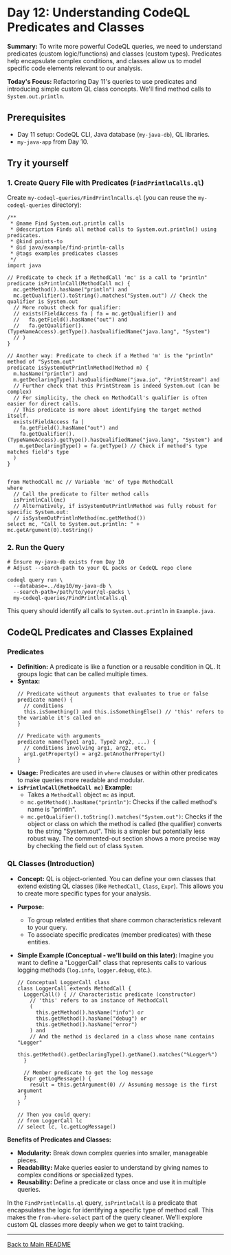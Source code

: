 # Day 12: Understanding CodeQL Predicates and Classes

**Summary:** To write more powerful CodeQL queries, we need to understand predicates (custom logic/functions) and classes (custom types). Predicates help encapsulate complex conditions, and classes allow us to model specific code elements relevant to our analysis.

**Today's Focus:** Refactoring Day 11's queries to use predicates and introducing simple custom QL class concepts. We'll find method calls to `System.out.println`.

## Prerequisites

*   Day 11 setup: CodeQL CLI, Java database (`my-java-db`), QL libraries.
*   `my-java-app` from Day 10.

## Try it yourself

### 1. Create Query File with Predicates (`FindPrintlnCalls.ql`)

Create `my-codeql-queries/FindPrintlnCalls.ql` (you can reuse the `my-codeql-queries` directory):

```ql
/**
 * @name Find System.out.println calls
 * @description Finds all method calls to System.out.println() using predicates.
 * @kind points-to
 * @id java/example/find-println-calls
 * @tags examples predicates classes
 */
import java

// Predicate to check if a MethodCall 'mc' is a call to "println"
predicate isPrintlnCall(MethodCall mc) {
  mc.getMethod().hasName("println") and
  mc.getQualifier().toString().matches("System.out") // Check the qualifier is System.out
  // More robust check for qualifier:
  // exists(FieldAccess fa | fa = mc.getQualifier() and
  //   fa.getField().hasName("out") and
  //   fa.getQualifier().(TypeNameAccess).getType().hasQualifiedName("java.lang", "System")
  // )
}

// Another way: Predicate to check if a Method 'm' is the "println" method of "System.out"
predicate isSystemOutPrintlnMethod(Method m) {
  m.hasName("println") and
  m.getDeclaringType().hasQualifiedName("java.io", "PrintStream") and
  // Further check that this PrintStream is indeed System.out (can be complex)
  // For simplicity, the check on MethodCall's qualifier is often easier for direct calls.
  // This predicate is more about identifying the target method itself.
  exists(FieldAccess fa |
    fa.getField().hasName("out") and
    fa.getQualifier().(TypeNameAccess).getType().hasQualifiedName("java.lang", "System") and
    m.getDeclaringType() = fa.getType() // Check if method's type matches field's type
  )
}


from MethodCall mc // Variable 'mc' of type MethodCall
where
  // Call the predicate to filter method calls
  isPrintlnCall(mc)
  // Alternatively, if isSystemOutPrintlnMethod was fully robust for specific System.out:
  // isSystemOutPrintlnMethod(mc.getMethod())
select mc, "Call to System.out.println: " + mc.getArgument(0).toString()
```

### 2. Run the Query

```shell
# Ensure my-java-db exists from Day 10
# Adjust --search-path to your QL packs or CodeQL repo clone

codeql query run \
  --database=../day10/my-java-db \
  --search-path=/path/to/your/ql-packs \
  my-codeql-queries/FindPrintlnCalls.ql
```
This query should identify all calls to `System.out.println` in `Example.java`.

## CodeQL Predicates and Classes Explained

### Predicates

*   **Definition:** A predicate is like a function or a reusable condition in QL. It groups logic that can be called multiple times.
*   **Syntax:**
    ```ql
    // Predicate without arguments that evaluates to true or false
    predicate name() {
      // conditions
      this.isSomething() and this.isSomethingElse() // 'this' refers to the variable it's called on
    }

    // Predicate with arguments
    predicate name(Type1 arg1, Type2 arg2, ...) {
      // conditions involving arg1, arg2, etc.
      arg1.getProperty() = arg2.getAnotherProperty()
    }
    ```
*   **Usage:** Predicates are used in `where` clauses or within other predicates to make queries more readable and modular.
*   **`isPrintlnCall(MethodCall mc)` Example:**
    *   Takes a `MethodCall` object `mc` as input.
    *   `mc.getMethod().hasName("println")`: Checks if the called method's name is "println".
    *   `mc.getQualifier().toString().matches("System.out")`: Checks if the object or class on which the method is called (the qualifier) converts to the string "System.out". This is a simpler but potentially less robust way. The commented-out section shows a more precise way by checking the field `out` of class `System`.

### QL Classes (Introduction)

*   **Concept:** QL is object-oriented. You can define your own classes that extend existing QL classes (like `MethodCall`, `Class`, `Expr`). This allows you to create more specific types for your analysis.
*   **Purpose:**
    *   To group related entities that share common characteristics relevant to your query.
    *   To associate specific predicates (member predicates) with these entities.
*   **Simple Example (Conceptual - we'll build on this later):**
    Imagine you want to define a "LoggerCall" class that represents calls to various logging methods (`log.info`, `logger.debug`, etc.).

    ```ql
    // Conceptual LoggerCall class
    class LoggerCall extends MethodCall {
      LoggerCall() { // Characteristic predicate (constructor)
        // 'this' refers to an instance of MethodCall
        (
          this.getMethod().hasName("info") or
          this.getMethod().hasName("debug") or
          this.getMethod().hasName("error")
        ) and
        // And the method is declared in a class whose name contains "Logger"
        this.getMethod().getDeclaringType().getName().matches("%Logger%")
      }

      // Member predicate to get the log message
      Expr getLogMessage() {
        result = this.getArgument(0) // Assuming message is the first argument
      }
    }

    // Then you could query:
    // from LoggerCall lc
    // select lc, lc.getLogMessage()
    ```

**Benefits of Predicates and Classes:**

*   **Modularity:** Break down complex queries into smaller, manageable pieces.
*   **Readability:** Make queries easier to understand by giving names to complex conditions or specialized types.
*   **Reusability:** Define a predicate or class once and use it in multiple queries.

In the `FindPrintlnCalls.ql` query, `isPrintlnCall` is a predicate that encapsulates the logic for identifying a specific type of method call. This makes the `from-where-select` part of the query cleaner. We'll explore custom QL classes more deeply when we get to taint tracking.

---
[Back to Main README](../README.md)

